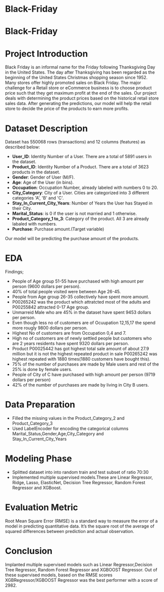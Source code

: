 # Black-Friday
# Black-Friday

# Project Introduction
Black Friday is an informal name for the Friday following Thanksgiving Day in the United States. The day after Thanksgiving has been regarded as the beginning of the United States Christmas shopping season since 1952. Many stores offer highly promoted sales on Black Friday. The major challenge for a Retail store or eCommerce business is to choose product price such that they get maximum profit at the end of the sales. Our project deals with determining the product prices based on the historical retail store sales data. After generating the predictions, our model will help the retail store to decide the price of the products to earn more profits.
# Dataset Description
Dataset has 550068 rows (transactions) and 12 columns (features) as described below:

   - **User_ID**: Identity Number of a User. There are a total of 5891 users in the dataset.
   - **Product_ID**: Identity Number of a Product. There are a total of 3623 products in the dataset.
   - **Gender**: Gender of User (M/F).
   - **Age**: Age of the User (in bins).
   - **Occupation**: Occupation Number, already labeled with numbers 0 to 20.
   - **City_Category**: City of a User. Cities are categorized into 3 different categories 'A', 'B' and 'C'.
   - **Stay_In_Current_City_Years**: Number of Years the User has Stayed in their City.
   - **Marital_Status**: is 0 if the user is not married and 1 otherwise.
   - **Product_Category_1 to_3**: Category of the product. All 3 are already labaled with numbers.
   - **Purchase**: Purchase amount.(Target variable)  

Our model will be predicting the purchase amount of the products.

# EDA
Findings;
  -  People of Age group 51-55 have purchased with high amount per person (9600 dollars per person).
  -  40% of total people visited were between Age 26-45.
  -  People from Age group 26-35 collectively have spent more amount.
  -  P00265242 was the product which attratcted most of the adults and P00255842 attracted 0-17 Age group.
  -  Unmarreid Male who are 45% in the dataset have spent 9453 dollars per person.
  -  Even though less no of customers are of Ocuupation 12,15,17 the spend more rougly 9800 dollars per person.
  -  Highest No of customers are from Occupation 0,4 and 7.
  -  High no of customers are of newly settled people but customers who are 2 years residents have spent 9320 dollars per person.
  -  Product P00025442 has got highest total sale amount of about 27.9 million but it is not the highest repeated product in sale P00265242 was highest repeated with 1880 times(1880 customers have bought this).
  -  75% of the number of purchases are made by Male users and rest of the 25% is done by female users. 
  -  People of City of C have purchased with high amount per person (9719 dollars per person)
  -  42% of the number of purchases are made by living in City B users.

# Data Preparation
  - Filled the missing values in the Product_Category_2 and Product_Category_3
  - Used LabelEncoder for encoding the categorical columns Marital_Status,Gender,Age,City_Category and Stay_In_Current_City_Years
# Modeling Phase
  - Splitted dataset into into random train and test subset of ratio 70:30
  - Implemented multiple supervised models.These are Linear Regressor, Ridge, Lasso, ElasticNet, Decision Tree Regressor, Random Forest Regressor and XGBoost.
# Evaluation Metric
Root Mean Square Error (RMSE) is a standard way to measure the error of a model in predicting quantitative data. It’s the square root of the average of squared differences between prediction and actual observation.
# Conclusion
Implanted multiple supervised models such as Linear Regressor,Decision Tree Regressor, Random Forest Regressor and XGBOOST Regressor. Out of these supervised models, based on the RMSE scores XGBRegressor/XGBOOST Regressor was the best performer with a score of 2982.


